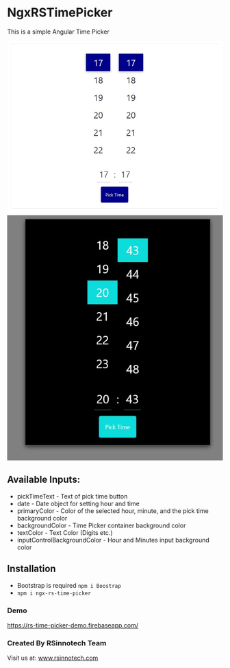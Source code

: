 # NgxRSTimePicker
This is a simple Angular Time Picker

![Demo Image](https://github.com/alexthelion/NgxRSTimePicker/blob/master/images/demo.JPG)
![Dark Mode Image](https://github.com/alexthelion/NgxRSTimePicker/blob/master/images/dark-mode.JPG)

## Available Inputs:
* pickTimeText - Text of pick time button
* date - Date object for setting hour and time
* primaryColor - Color of the selected hour, minute, and the pick time background color
* backgroundColor - Time Picker container background color
* textColor - Text Color (Digits etc.)
* inputControlBackgroundColor - Hour and Minutes input background color


## Installation
* Bootstrap is required `npm i Boostrap` 
* `npm i ngx-rs-time-picker`

### Demo
https://rs-time-picker-demo.firebaseapp.com/

### Created By RSinnotech Team
Visit us at: www.rsinnotech.com
